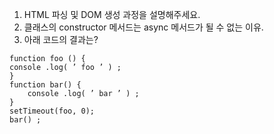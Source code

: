 1. HTML 파싱 및 DOM 생성 과정을 설명해주세요.
2. 클래스의 constructor 메서드는 async 메서드가 될 수 없는 이유.
3. 아래 코드의 결과는?

```
function foo () {
console .log( ’ foo ’ ) ;
}
function bar() {
    console .log( ’ bar ’ ) ;
}
setTimeout(foo, 0);
bar() ;
```
